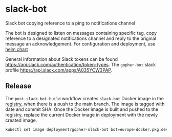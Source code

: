# slack-bot
Slack bot copying reference to a ping to notifications channel

The bot is designed to listen on messages containing specific tag, copy reference to a designated notifications channel and reply to the original message an acknowledgement. For configuration and deployment, use [helm chart](./chart)

General information about Slack tokens can be found https://api.slack.com/authentication/token-types.
The `gopher-bot` slack profile https://api.slack.com/apps/A035YCW3PAP.

## Release
The `post-slack-bot-build` workflow creates `slack-bot` Docker image in the [registry](https://console.cloud.google.com/artifacts/docker/kyma-project/europe/prod/slack-bot),
when there is a push to the main branch. The image is tagged with date and commit SHA. Once the Docker image is built and pushed to the registry, 
replace the current Docker image in deployment with the newly created image.

```bash
kubectl set image deployment/gopher-slack-bot bot=europe-docker.pkg.dev/kyma-project/prod/slack-bot:<tag>
```
